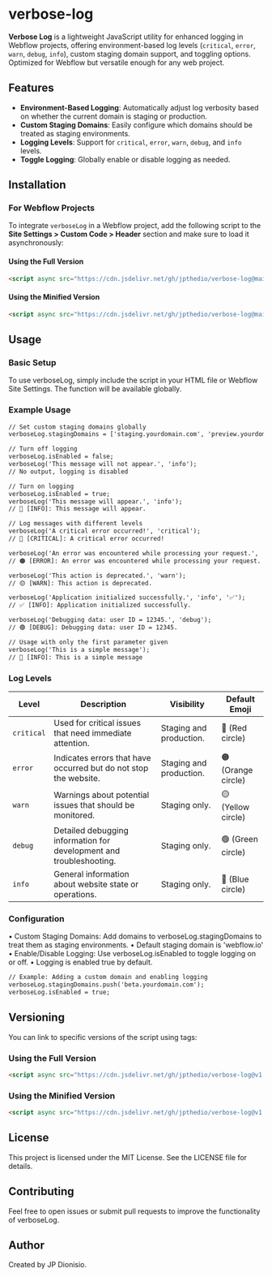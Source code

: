# verbose-log

**Verbose Log** is a lightweight JavaScript utility for enhanced logging in Webflow projects, offering environment-based log levels (`critical`, `error`, `warn`, `debug`, `info`), custom staging domain support, and toggling options. Optimized for Webflow but versatile enough for any web project.

## Features

- **Environment-Based Logging**: Automatically adjust log verbosity based on whether the current domain is staging or production.
- **Custom Staging Domains**: Easily configure which domains should be treated as staging environments.
- **Logging Levels**: Support for `critical`, `error`, `warn`, `debug`, and `info` levels.
- **Toggle Logging**: Globally enable or disable logging as needed.

## Installation

### For Webflow Projects

To integrate `verboseLog` in a Webflow project, add the following script to the **Site Settings > Custom Code > Header** section and make sure to load it asynchronously:

#### Using the Full Version

```html
<script async src="https://cdn.jsdelivr.net/gh/jpthedio/verbose-log@main/verbose-log.js"></script>
```

#### Using the Minified Version

```html
<script async src="https://cdn.jsdelivr.net/gh/jpthedio/verbose-log@main/verbose-log.min.js"></script>
```

## Usage

### Basic Setup

To use verboseLog, simply include the script in your HTML file or Webflow Site Settings. The function will be available globally.

### Example Usage

```html
// Set custom staging domains globally
verboseLog.stagingDomains = ['staging.yourdomain.com', 'preview.yourdomain.com'];

// Turn off logging
verboseLog.isEnabled = false;
verboseLog('This message will not appear.', 'info'); 
// No output, logging is disabled

// Turn on logging
verboseLog.isEnabled = true;
verboseLog('This message will appear.', 'info'); 
// 🔵 [INFO]: This message will appear.

// Log messages with different levels
verboseLog('A critical error occurred!', 'critical'); 
// 🔴 [CRITICAL]: A critical error occurred!

verboseLog('An error was encountered while processing your request.', 'error'); 
// 🟠 [ERROR]: An error was encountered while processing your request.

verboseLog('This action is deprecated.', 'warn'); 
// 🟡 [WARN]: This action is deprecated.

verboseLog('Application initialized successfully.', 'info', '✅'); 
// ✅ [INFO]: Application initialized successfully.

verboseLog('Debugging data: user ID = 12345.', 'debug'); 
// 🟢 [DEBUG]: Debugging data: user ID = 12345.

// Usage with only the first parameter given
verboseLog('This is a simple message'); 
// 🔵 [INFO]: This is a simple message
```

### Log Levels

| Level       | Description                                                         | Visibility                 | Default Emoji  |
|-------------|---------------------------------------------------------------------|----------------------------|----------------|
| `critical`  | Used for critical issues that need immediate attention.             | Staging and production.    | 🔴 (Red circle) |
| `error`     | Indicates errors that have occurred but do not stop the website.    | Staging and production.    | 🟠 (Orange circle) |
| `warn`      | Warnings about potential issues that should be monitored.           | Staging only.              | 🟡 (Yellow circle) |
| `debug`     | Detailed debugging information for development and troubleshooting. | Staging only.              | 🟢 (Green circle) |
| `info`      | General information about website state or operations.              | Staging only.              | 🔵 (Blue circle) |

### Configuration

•	Custom Staging Domains: Add domains to verboseLog.stagingDomains to treat them as staging environments. 
  •	Default staging domain is 'webflow.io'
•	Enable/Disable Logging: Use verboseLog.isEnabled to toggle logging on or off. 
  •	Logging is enabled true by default.

```html
// Example: Adding a custom domain and enabling logging
verboseLog.stagingDomains.push('beta.yourdomain.com');
verboseLog.isEnabled = true;
```

## Versioning
You can link to specific versions of the script using tags:

### Using the Full Version
```html
<script async src="https://cdn.jsdelivr.net/gh/jpthedio/verbose-log@v1.0.0/verbose-log.js"></script>
```
### Using the Minified Version
```html
<script async src="https://cdn.jsdelivr.net/gh/jpthedio/verbose-log@v1.0.0/verbose-log.min.js"></script>
```

## License

This project is licensed under the MIT License. See the LICENSE file for details.

## Contributing

Feel free to open issues or submit pull requests to improve the functionality of verboseLog.

## Author

Created by JP Dionisio.

